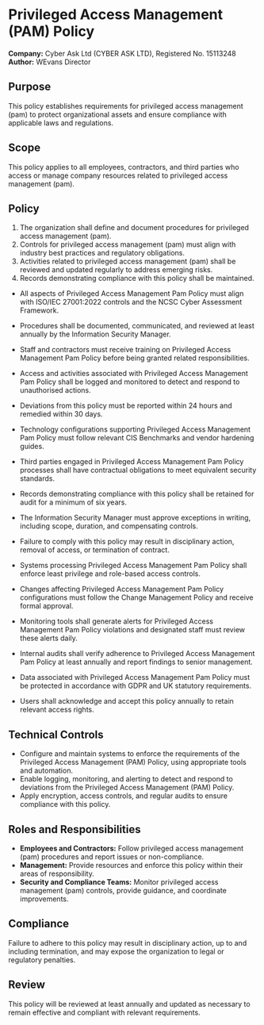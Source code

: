 # Privileged Access Management (PAM) Policy

**Company:** Cyber Ask Ltd (CYBER ASK LTD), Registered No. 15113248  
**Author:** WEvans Director

## Purpose

This policy establishes requirements for privileged access management (pam) to protect organizational assets and ensure compliance with applicable laws and regulations.

## Scope

This policy applies to all employees, contractors, and third parties who access or manage company resources related to privileged access management (pam).

## Policy
1. The organization shall define and document procedures for privileged access management (pam).
2. Controls for privileged access management (pam) must align with industry best practices and regulatory obligations.
3. Activities related to privileged access management (pam) shall be reviewed and updated regularly to address emerging risks.
4. Records demonstrating compliance with this policy shall be maintained.

- All aspects of Privileged Access Management Pam Policy must align with ISO/IEC 27001:2022 controls and the NCSC Cyber Assessment Framework.
- Procedures shall be documented, communicated, and reviewed at least annually by the Information Security Manager.
- Staff and contractors must receive training on Privileged Access Management Pam Policy before being granted related responsibilities.
- Access and activities associated with Privileged Access Management Pam Policy shall be logged and monitored to detect and respond to unauthorised actions.
- Deviations from this policy must be reported within 24 hours and remedied within 30 days.
- Technology configurations supporting Privileged Access Management Pam Policy must follow relevant CIS Benchmarks and vendor hardening guides.
- Third parties engaged in Privileged Access Management Pam Policy processes shall have contractual obligations to meet equivalent security standards.
- Records demonstrating compliance with this policy shall be retained for audit for a minimum of six years.
- The Information Security Manager must approve exceptions in writing, including scope, duration, and compensating controls.
- Failure to comply with this policy may result in disciplinary action, removal of access, or termination of contract.

- Systems processing Privileged Access Management Pam Policy shall enforce least privilege and role-based access controls.
- Changes affecting Privileged Access Management Pam Policy configurations must follow the Change Management Policy and receive formal approval.
- Monitoring tools shall generate alerts for Privileged Access Management Pam Policy violations and designated staff must review these alerts daily.
- Internal audits shall verify adherence to Privileged Access Management Pam Policy at least annually and report findings to senior management.
- Data associated with Privileged Access Management Pam Policy must be protected in accordance with GDPR and UK statutory requirements.
- Users shall acknowledge and accept this policy annually to retain relevant access rights.

## Technical Controls

- Configure and maintain systems to enforce the requirements of the Privileged Access Management (PAM) Policy, using appropriate tools and automation.
- Enable logging, monitoring, and alerting to detect and respond to deviations from the Privileged Access Management (PAM) Policy.
- Apply encryption, access controls, and regular audits to ensure compliance with this policy.

## Roles and Responsibilities

- **Employees and Contractors:** Follow privileged access management (pam) procedures and report issues or non-compliance.
- **Management:** Provide resources and enforce this policy within their areas of responsibility.
- **Security and Compliance Teams:** Monitor privileged access management (pam) controls, provide guidance, and coordinate improvements.

## Compliance

Failure to adhere to this policy may result in disciplinary action, up to and including termination, and may expose the organization to legal or regulatory penalties.

## Review

This policy will be reviewed at least annually and updated as necessary to remain effective and compliant with relevant requirements.
